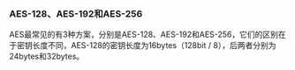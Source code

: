 ### AES-128、AES-192和AES-256
AES最常见的有3种方案，分别是AES-128、AES-192和AES-256，它们的区别在于密钥长度不同，AES-128的密钥长度为16bytes（128bit / 8），后两者分别为24bytes和32bytes。
